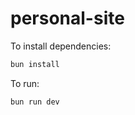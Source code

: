 # personal-site

To install dependencies:

```bash
bun install
```

To run:

```bash
bun run dev
```
